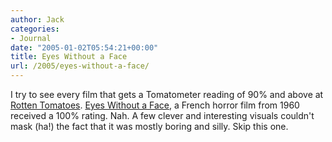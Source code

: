 ```yaml
---
author: Jack
categories:
- Journal
date: "2005-01-02T05:54:21+00:00"
title: Eyes Without a Face
url: /2005/eyes-without-a-face/
---
```


I try to see every film that gets a Tomatometer reading of 90% and above at [Rotten Tomatoes][1]. [Eyes Without a Face][2], a French horror film from 1960 received a 100% rating. Nah. A few clever and interesting visuals couldn't mask (ha!) the fact that it was mostly boring and silly. Skip this one.

 [1]: http://www.rottentomatoes.com
 [2]: http://www.rottentomatoes.com/m/eyes_without_a_face/